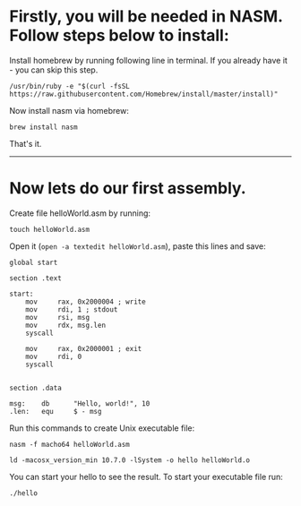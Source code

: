 # Firstly, you will be needed in NASM. Follow steps below to install:

Install homebrew by running following line in terminal. 
If you already have it - you can skip this step.
```
/usr/bin/ruby -e "$(curl -fsSL https://raw.githubusercontent.com/Homebrew/install/master/install)"
```

Now install nasm via homebrew:
```
brew install nasm
```

That's it. 
___

# Now lets do our first assembly.

Create file helloWorld.asm by running:
```
touch helloWorld.asm
```

Open it (```open -a textedit helloWorld.asm```), paste this lines and save:
```
global start

section .text

start:
    mov     rax, 0x2000004 ; write
    mov     rdi, 1 ; stdout
    mov     rsi, msg
    mov     rdx, msg.len
    syscall

    mov     rax, 0x2000001 ; exit
    mov     rdi, 0
    syscall


section .data

msg:    db      "Hello, world!", 10
.len:   equ     $ - msg
```

Run this commands to create Unix executable file:
```
nasm -f macho64 helloWorld.asm

ld -macosx_version_min 10.7.0 -lSystem -o hello helloWorld.o
```

You can start your hello to see the result. To start your executable file run:
```
./hello
```
